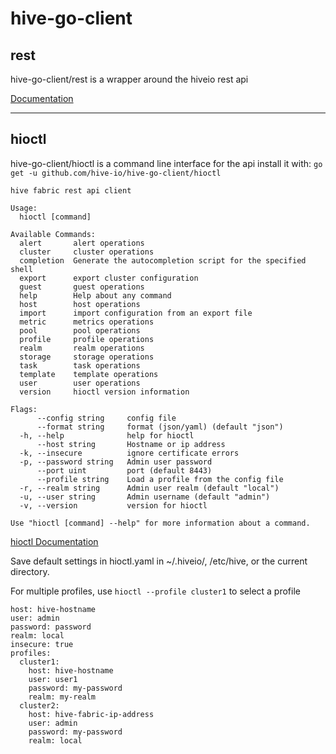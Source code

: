 # hive-go-client

## rest
hive-go-client/rest is a wrapper around the hiveio rest api

[Documentation](https://pkg.go.dev/github.com/hive-io/hive-go-client/rest)


---
## hioctl
hive-go-client/hioctl is a command line interface for the api
install it with: `go get -u github.com/hive-io/hive-go-client/hioctl`

```
hive fabric rest api client

Usage:
  hioctl [command]

Available Commands:
  alert       alert operations
  cluster     cluster operations
  completion  Generate the autocompletion script for the specified shell
  export      export cluster configuration
  guest       guest operations
  help        Help about any command
  host        host operations
  import      import configuration from an export file
  metric      metrics operations
  pool        pool operations
  profile     profile operations
  realm       realm operations
  storage     storage operations
  task        task operations
  template    template operations
  user        user operations
  version     hioctl version information

Flags:
      --config string     config file
      --format string     format (json/yaml) (default "json")
  -h, --help              help for hioctl
      --host string       Hostname or ip address
  -k, --insecure          ignore certificate errors
  -p, --password string   Admin user password
      --port uint         port (default 8443)
      --profile string    Load a profile from the config file
  -r, --realm string      Admin user realm (default "local")
  -u, --user string       Admin username (default "admin")
  -v, --version           version for hioctl

Use "hioctl [command] --help" for more information about a command.
```
[hioctl Documentation](docs/hioctl.md)

Save default settings in hioctl.yaml in ~/.hiveio/, /etc/hive, or the current directory.

For multiple profiles, use `hioctl --profile cluster1` to select a profile

```
host: hive-hostname
user: admin
password: password
realm: local
insecure: true
profiles:
  cluster1:
    host: hive-hostname
    user: user1
    password: my-password
    realm: my-realm
  cluster2:
    host: hive-fabric-ip-address
    user: admin
    password: my-password
    realm: local
```